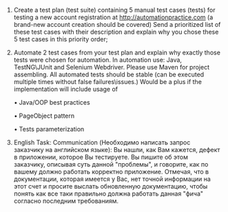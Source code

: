 1. Create a test plan (test suite) containing 5 manual test cases (tests) for testing a new account registration at http://automationpractice.com (a brand-new account creation should be covered)
   Send a prioritized list of these test cases with their description and explain why you chose these 5 test cases in this priority order;

2. Automate 2 test cases from your test plan and explain why exactly those tests were chosen for automation. In automation use: Java, TestNG\JUnit and Selenium Webdriver. Please use Maven for project assembling. All automated tests should be stable (can be executed multiple times without false failures\issues.)
   Would be a plus if the implementation will include usage of
   
    •	Java/OOP best practices

    •	PageObject pattern
   
    •	Tests parameterization

4. English Task: Communication (Необходимо написать запрос заказчику на английском языке): Вы нашли, как Вам кажется, дефект в приложении, которое Вы тестируете. Вы пишите об этом заказчику, описывая суть данной "проблемы", и говорите, как по вашему должно работать корректно приложение. Отмечая, что в документации, которая имеется у Вас, нет точной информации на этот счет и просите выслать обновленную документацию, чтобы понять как все таки правильно должна работать данная "фича" согласно последним требованиям.
